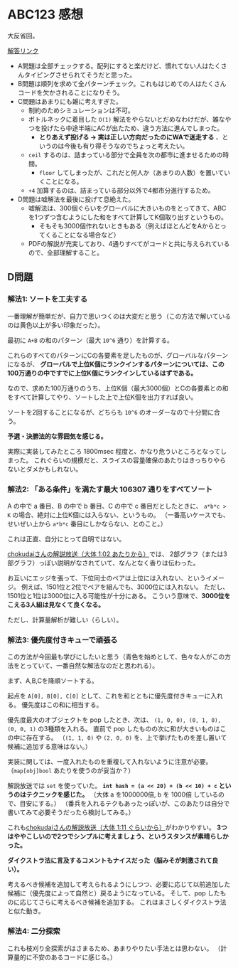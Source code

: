# ABC123 感想

大反省回。

[解答リンク](https://img.atcoder.jp/abc123/editorial.pdf)

- A問題は全部チェックする。配列にすると楽だけど、慣れてない人はたくさんタイピングさせられてそうだと思った。
- B問題は順列を求めて全パターンチェック。これもはじめての人はたくさんコードを欠かされることになりそう。
- C問題はあまりにも雑に考えすぎた。
  - 制約のためシミュレーションは不可。
  - ボトルネックに着目した `O(1)` 解法をやらないとだめなわけだが、雑なやつを投げたら中途半端にACが出たため、違う方法に進んでしまった。
    - **とりあえず投げる -> 実は正しい方向だったのにWAで迷走する** 、というのは今後も有り得そうなのでちょっと考えたい。
  - `ceil` するのは、詰まっている部分で全員を次の都市に進ませるための時間。
    - `floor` してしまったが、これだと何人か（あまりの人数）を置いていくことになる。
  - `+4` 加算するのは、詰まっている部分以外で4都市分進行するため。
- D問題は嘘解法を最後に投げて息絶えた。
  - 嘘解法は、300個ぐらいをグローバルに大きいものをとってきて、ABCを1つずつ含むようにした和をすべて計算してK個取り出すというもの。
    - そもそも3000個作れないときもある（例えばほとんどをAからとってくることになる場合など）
  - PDFの解説が充実しており、4通りすべてがコードと共に与えられているので、全部理解すること。

## D問題

### 解法1: ソートを工夫する

一番理解が簡単だが、自力で思いつくのは大変だと思う（この方法で解いているのは黄色以上が多い印象だった）。

最初に `A+B` の和のパターン（最大 `10^6` 通り）を計算する。

これらのすべてのパターンにCの各要素を足したものが、グローバルなパターンになるが、
**グローバルで上位K個にランクインするパターンについては、この100万通りの中ですでに上位K個にランクインしているはずである。**

なので、求めた100万通りのうち、上位K個（最大3000個）とCの各要素との和をすべて計算してやり、ソートした上で上位K個を出力すれば良い。

ソートを2回することになるが、どちらも `10^6` のオーダーなので十分間に合う。

**予選・決勝法的な雰囲気を感じる。**

実際に実装してみたところ 1800msec 程度と、かなり危ういところとなってしまった。
これぐらいの規模だと、スライスの容量確保のあたりはきっちりやらないとダメかもしれない。

### 解法2: 「ある条件」を満たす最大 106307 通りをすべてソート

A の中で a 番目、B の中で b 番目、C の中で c 番目だとしたときに、
`a*b*c > K` の場合、絶対に上位K個には入らない、というもの。
（一番高いケースでも、せいぜい上から `a*b*c` 番目にしかならない、とのこと。）

これは正直、自分にとって自明ではない。

[chokudaiさんの解説放送（大体 1:02 あたりから）](https://www.youtube.com/watch?v=KwHd_LKcnrY)では、
2部グラフ（または3部グラフ）っぽい説明がなされていて、なんとなく香りは伝わった。

お互いにエッジを張って、下位同士のペアは上位には入れない、というイメージ。
例えば、1501位と2位でペアを組んでも、3000位には入れない。
ただし、1501位と1位は3000位に入る可能性が十分にある。
こういう意味で、**3000位をこえる3人組は見なくて良くなる。**

ただし、計算量解析が難しい（らしい）。

### 解法3: 優先度付きキューで頑張る

この方法が今回最も学びにしたいと思う（青色を始めとして、色々な人がこの方法をとっていて、一番自然な解法なのだと思われる）。

まず、A,B,Cを降順ソートする。

起点を `A[0], B[0], C[0]` として、これを和とともに優先度付きキューに入れる。
優先度はこの和に相当する。

優先度最大のオブジェクトを pop したとき、次は、
`(1, 0, 0), (0, 1, 0), (0, 0, 1)` の3種類を入れる。
直前で pop したものの次に和が大きいものはこの中に存在する。
（`(1, 1, 0)` や `(2, 0, 0)` を、上で挙げたものを差し置いて候補に追加する意味はない。）

実装に関しては、一度入れたものを重複して入れないように注意が必要。
（`map[obj]bool` あたりを使うのが妥当か？）

解説放送では `set` を使っていた。
**`int hash = (a << 20) + (b << 10) + c` というのはテクニックを感じた。**
（大体 a を1000000倍, b を 1000倍 しているので、目安にする。）
（番兵を入れるテクもあったっぽいが、このあたりは自分で書いてみて必要そうだったら検討してみる。）

これも[chokudaiさんの解説放送（大体 1:11 ぐらいから）](https://www.youtube.com/watch?v=KwHd_LKcnrY)がわかりやすい。
**3つはややこしいので2つでシンプルに考えましょう、というスタンスが素晴らしかった。**

**ダイクストラ法に言及するコメントもナイスだった（脳みそが刺激されて良い）。**

考えるべき候補を追加して考えられるようにしつつ、必要に応じて以前追加した候補に（優先度によって自然と）戻るようになっている。
そして、pop したものに応じてさらに考えるべき候補を追加する。
これはまさしくダイクストラ法と似た動き。

### 解法4: 二分探索

これも枝刈り全探索がはさまるため、あまりやりたい手法とは思わない。
（計算量的に不安のあるコードに感じる。）

